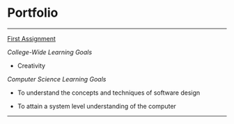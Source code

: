 # Portfolio


***

[First Assignment](https://github.com/heytoshi/2D-Platformer/blob/master/PORTFOLIO.md)

*College-Wide Learning Goals*

+ Creativity
 
 *Computer Science Learning Goals* 
 
+ To	understand	the	concepts	and	techniques	of software	design

+ To	attain	a	system	level	understanding	of	the	computer

***
